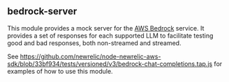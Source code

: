 ## bedrock-server

This module provides a mock server for the [AWS Bedrock][bedrock] service.
It provides a set of responses for each supported LLM to facilitate testing
good and bad responses, both non-streamed and streamed.

See https://github.com/newrelic/node-newrelic-aws-sdk/blob/33bf934/tests/versioned/v3/bedrock-chat-completions.tap.js for examples of how to use
this module.

[bedrock]: https://docs.aws.amazon.com/bedrock/latest/userguide/what-is-bedrock.html
